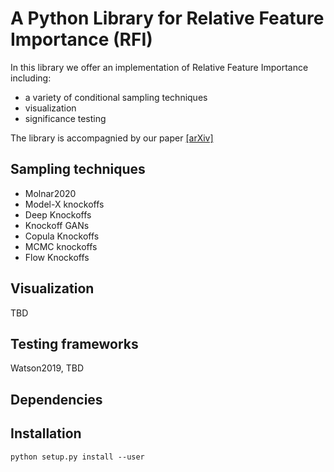 # A Python Library for Relative Feature Importance (RFI)

In this library we offer an implementation of Relative Feature Importance including:

- a variety of conditional sampling techniques
- visualization
- significance testing

The library is accompagnied by our paper [[arXiv]](https://arxiv.org/abs/2007.08283)

## Sampling techniques

- Molnar2020
- Model-X knockoffs
- Deep Knockoffs
- Knockoff GANs
- Copula Knockoffs
- MCMC knockoffs
- Flow Knockoffs

## Visualization

TBD

## Testing frameworks

Watson2019, TBD


## Dependencies

## Installation

```
python setup.py install --user
```
